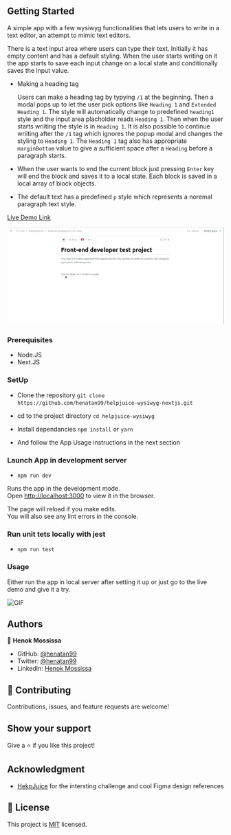 ## Getting Started

A simple app with a few wysiwyg functionalities that lets users to write in a text editor, an attempt to mimic text editors. 

There is a text input area where users can type their text. Initially it has empty content and has a default styling. When the user starts writing on it the app starts to save each input change on a local state and conditionally saves the input value.

- Making a heading tag

  Users can make a heading tag by typying `/1` at the beginning. Then a modal pops up to let the user pick options like `Heading 1` and `Extended Heading 1`. The style will automatically change to predefined `heading1` style and the input area placholder reads `Heading 1`. Then when the user starts wriiting the style is in `Heading 1`. It is also possible to continue wriiting after the `/1` tag which ignores the popup modal and changes the styling to `Heading 1`. The `Heading 1` tag also has appropriate `marginBottom` value to give a sufficient space after a `Heading` before a paragraph starts. 

- When the user wants to end the current block just pressing `Enter` key will end the block and saves it to a local state. Each block is saved in a local array of block objects.

- The default text has a predefined `p` style which represents a noremal paragraph text style. 

[Live Demo Link](https://helpjuice-wysiwyg-nextjs-vercel-e85ow73we-henatan99.vercel.app/)

![Screenshot](docs/heading.gif)


### Prerequisites

- Node.JS
- Next.JS

### SetUp 
- Clone the repository 
`git clone https://github.com/henatan99/helpjuice-wysiwyg-nextjs.git`

- cd to the project directory 
`cd helpjuice-wysiwyg`

- Install dependancies 
`npm install` or `yarn`

- And follow the App Usage instructions in the next section

### Launch App in development server
- `npm run dev`

Runs the app in the development mode.\
Open [http://localhost:3000](http://localhost:3000) to view it in the browser.

The page will reload if you make edits.\
You will also see any lint errors in the console.

### Run unit tets locally with jest 
- `npm run test` 

### Usage
Either run the app in local server after setting it up or just go to the live demo and give it a try. 

![GIF](docs/chrome-capture.gif)

## Authors

👤 **Henok Mossissa**

- GitHub: [@henatan99](https://github.com/henatan99)
- Twitter: [@henatan99](https://twitter.com/henatan99)
- LinkedIn: [Henok Mossissa](https://www.linkedin.com/in/henok-mekonnen-2a251613/)

## :handshake: Contributing

Contributions, issues, and feature requests are welcome!

## Show your support

Give a :star:️ if you like this project!

## Acknowledgment 

- [HekpJuice](https://helpjuice.com/) for the intersting challenge and cool Figma design references

## :memo: License

This project is [MIT](./LICENSE) licensed.
